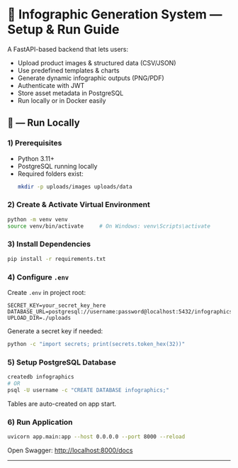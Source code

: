 

# 🧩 Infographic Generation System — Setup & Run Guide

A FastAPI-based backend that lets users:
- Upload product images & structured data (CSV/JSON)
- Use predefined templates & charts
- Generate dynamic infographic outputs (PNG/PDF)
- Authenticate with JWT
- Store asset metadata in PostgreSQL
- Run locally or in Docker easily

## 🚀 — Run Locally 

### 1) Prerequisites

- Python 3.11+  
- PostgreSQL running locally  
- Required folders exist:
  ```bash
  mkdir -p uploads/images uploads/data


### 2) Create & Activate Virtual Environment

```bash
python -m venv venv
source venv/bin/activate     # On Windows: venv\Scripts\activate
```

### 3) Install Dependencies

```bash
pip install -r requirements.txt
```

### 4) Configure `.env`

Create `.env` in project root:

```
SECRET_KEY=your_secret_key_here
DATABASE_URL=postgresql://username:password@localhost:5432/infographics
UPLOAD_DIR=./uploads
```

Generate a secret key if needed:

```bash
python -c "import secrets; print(secrets.token_hex(32))"
```

### 5) Setup PostgreSQL Database

```bash
createdb infographics
# OR
psql -U username -c "CREATE DATABASE infographics;"
```

Tables are auto-created on app start.

### 6) Run Application

```bash
uvicorn app.main:app --host 0.0.0.0 --port 8000 --reload
```

Open Swagger:
[http://localhost:8000/docs](http://localhost:8000/docs)

---
